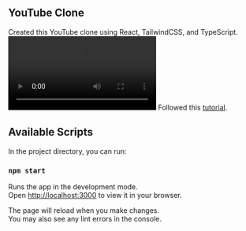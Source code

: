 ## YouTube Clone

Created this YouTube clone using React, TailwindCSS, and TypeScript.
![test](https://github.com/mylesshin/youtube/raw/main/public/youtubeclonevideo.mp4)
Followed this [tutorial](https://www.youtube.com/watch?v=ymGB1lqP1CM&ab_channel=WebDevSimplified).

## Available Scripts

In the project directory, you can run:

### `npm start`

Runs the app in the development mode.\
Open [http://localhost:3000](http://localhost:3000) to view it in your browser.

The page will reload when you make changes.\
You may also see any lint errors in the console.